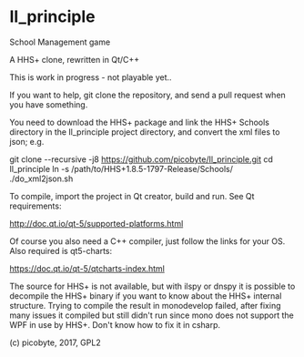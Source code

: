 # Il_principle
School Management game

A HHS+ clone, rewritten in Qt/C++


This is work in progress - not playable yet..


If you want to help, git clone the repository, and send a pull request when you have something.

You need to download the HHS+ package and link the HHS+ Schools directory in the Il_principle project directory, and 
convert the xml files to json; e.g.

git clone --recursive -j8 https://github.com/picobyte/Il_principle.git
cd Il_principle
ln -s /path/to/HHS+1.8.5-1797-Release/Schools/
./do_xml2json.sh

To compile, import the project in Qt creator, build and run. See Qt requirements:

http://doc.qt.io/qt-5/supported-platforms.html

Of course you also need a C++ compiler, just follow the links for your OS. Also required is qt5-charts:

https://doc.qt.io/qt-5/qtcharts-index.html

The source for HHS+ is not available, but with ilspy or dnspy it is possible to decompile the HHS+ binary if you
want to know about the HHS+ internal structure. Trying to compile the result in monodevelop failed, after fixing many issues
it compiled but still didn't run since mono does not support the WPF in use by HHS+. Don't know how to fix it in csharp.

(c) picobyte, 2017, GPL2

